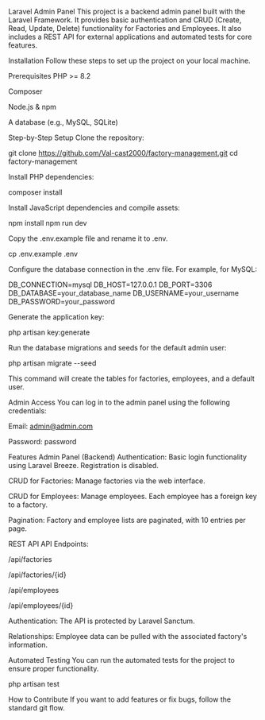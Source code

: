 Laravel Admin Panel
This project is a backend admin panel built with the Laravel Framework. It provides basic authentication and CRUD (Create, Read, Update, Delete) functionality for Factories and Employees. It also includes a REST API for external applications and automated tests for core features.

Installation
Follow these steps to set up the project on your local machine.

Prerequisites
PHP >= 8.2

Composer

Node.js & npm

A database (e.g., MySQL, SQLite)

Step-by-Step Setup
Clone the repository:

git clone https://github.com/Val-cast2000/factory-management.git
cd factory-management

Install PHP dependencies:

composer install

Install JavaScript dependencies and compile assets:

npm install
npm run dev

Copy the .env.example file and rename it to .env.

cp .env.example .env

Configure the database connection in the .env file. For example, for MySQL:

DB_CONNECTION=mysql
DB_HOST=127.0.0.1
DB_PORT=3306
DB_DATABASE=your_database_name
DB_USERNAME=your_username
DB_PASSWORD=your_password

Generate the application key:

php artisan key:generate

Run the database migrations and seeds for the default admin user:

php artisan migrate --seed

This command will create the tables for factories, employees, and a default user.

Admin Access
You can log in to the admin panel using the following credentials:

Email: admin@admin.com

Password: password

Features
Admin Panel (Backend)
Authentication: Basic login functionality using Laravel Breeze. Registration is disabled.

CRUD for Factories: Manage factories via the web interface.

CRUD for Employees: Manage employees. Each employee has a foreign key to a factory.

Pagination: Factory and employee lists are paginated, with 10 entries per page.

REST API
API Endpoints:

/api/factories

/api/factories/{id}

/api/employees

/api/employees/{id}

Authentication: The API is protected by Laravel Sanctum.

Relationships: Employee data can be pulled with the associated factory's information.

Automated Testing
You can run the automated tests for the project to ensure proper functionality.

php artisan test

How to Contribute
If you want to add features or fix bugs, follow the standard git flow.